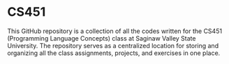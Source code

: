 # CS451
This GitHub repository is a collection of all the codes written for the CS451 (Programming Language Concepts) class at Saginaw Valley State University. The repository serves as a centralized location for storing and organizing all the class assignments, projects, and exercises in one place.
